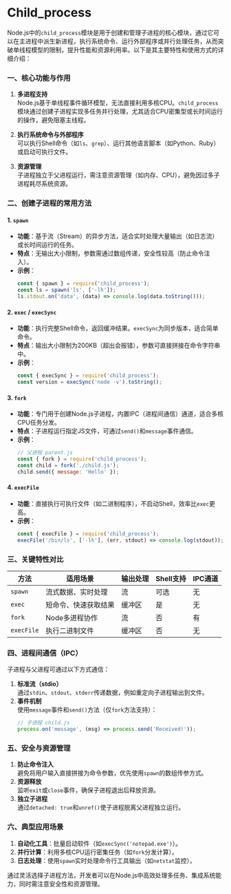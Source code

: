 #  Child_process

Node.js中的`child_process`模块是用于创建和管理子进程的核心模块，通过它可以在主进程中派生新进程，执行系统命令、运行外部程序或并行处理任务，从而突破单线程模型的限制，提升性能和资源利用率。以下是其主要特性和使用方式的详细介绍：

### 一、核心功能与作用
1. **多进程支持**  
   Node.js基于单线程事件循环模型，无法直接利用多核CPU。`child_process`模块通过创建子进程实现多任务并行处理，尤其适合CPU密集型或长时间运行的操作，避免阻塞主线程。

2. **执行系统命令与外部程序**  
   可以执行Shell命令（如`ls`、`grep`）、运行其他语言脚本（如Python、Ruby）或启动可执行文件。

3. **资源管理**  
   子进程独立于父进程运行，需注意资源管理（如内存、CPU），避免因过多子进程耗尽系统资源。

### 二、创建子进程的常用方法
#### 1. **`spawn`**  
   - **功能**：基于流（Stream）的异步方法，适合实时处理大量输出（如日志流）或长时间运行的任务。  
   - **特点**：无输出大小限制，参数需通过数组传递，安全性较高（防止命令注入）。  
   - **示例**：  
     ```javascript
     const { spawn } = require('child_process');
     const ls = spawn('ls', ['-lh']);
     ls.stdout.on('data', (data) => console.log(data.toString()));
     ```

#### 2. **`exec` / `execSync`**  
   - **功能**：执行完整Shell命令，返回缓冲结果。`execSync`为同步版本，适合简单命令。  
   - **特点**：输出大小限制为200KB（超出会报错），参数可直接拼接在命令字符串中。  
   - **示例**：  
     ```javascript
     const { execSync } = require('child_process');
     const version = execSync('node -v').toString();
     ```

#### 3. **`fork`**  
   - **功能**：专门用于创建Node.js子进程，内置IPC（进程间通信）通道，适合多核CPU任务分发。  
   - **特点**：子进程运行指定JS文件，可通过`send()`和`message`事件通信。  
   - **示例**：  
     ```javascript
     // 父进程 parent.js
     const { fork } = require('child_process');
     const child = fork('./child.js');
     child.send({ message: 'Hello' });
     ```

#### 4. **`execFile`**  
   - **功能**：直接执行可执行文件（如二进制程序），不启动Shell，效率比`exec`更高。  
   - **示例**：  
     ```javascript
     const { execFile } = require('child_process');
     execFile('/bin/ls', ['-lh'], (err, stdout) => console.log(stdout));
     ```

### 三、关键特性对比
| 方法       | 适用场景               | 输出处理 | Shell支持 | IPC通道 |
|------------|------------------------|----------|-----------|---------|
| `spawn`    | 流式数据、实时处理     | 流       | 可选      | 无      |
| `exec`     | 短命令、快速获取结果   | 缓冲区   | 是        | 无      |
| `fork`     | Node多进程协作         | 流       | 否        | 有      |
| `execFile` | 执行二进制文件         | 缓冲区   | 否        | 无      |

### 四、进程间通信（IPC）
子进程与父进程可通过以下方式通信：
1. **标准流（stdio）**  
   通过`stdin`、`stdout`、`stderr`传递数据，例如重定向子进程输出到文件。  
2. **事件机制**  
   使用`message`事件和`send()`方法（仅`fork`方法支持）：  
   ```javascript
   // 子进程 child.js
   process.on('message', (msg) => process.send('Received!'));
   ```

### 五、安全与资源管理
1. **防止命令注入**  
   避免将用户输入直接拼接为命令参数，优先使用`spawn`的数组传参方式。  
2. **资源释放**  
   监听`exit`或`close`事件，确保子进程退出后释放资源。  
3. **独立子进程**  
   通过`detached: true`和`unref()`使子进程脱离父进程独立运行。

### 六、典型应用场景
1. **自动化工具**：批量启动软件（如`execSync('notepad.exe')`）。  
2. **并行计算**：利用多核CPU运行密集任务（如`fork`分发计算）。  
3. **日志处理**：使用`spawn`实时处理命令行工具输出（如`netstat`监控）。

通过灵活选择子进程方法，开发者可以在Node.js中高效处理多任务、集成系统能力，同时需注意安全性和资源管理。